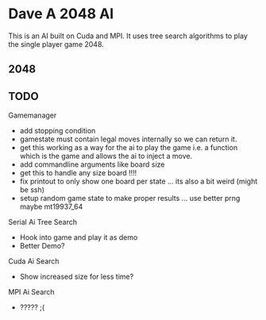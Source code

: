 Dave A 2048 AI
==============

This is an AI built on Cuda and MPI.
It uses tree search algorithms to play the single player game 2048.

2048
----


TODO
----

Gamemanager
- add stopping condition
- gamestate must contain legal moves internally so we can return it.
- get this working as a way for the ai to play the game i.e. a function which is the game and allows the ai to inject a move.
- add commandline arguments like board size
- get this to handle any size board !!!!
- fix printout to only show one board per state ... its also a bit weird (might be ssh)
- setup random game state to make proper results ... use better prng maybe mt19937_64

Serial Ai Tree Search
- Hook into game and play it as demo
- Better Demo?

Cuda Ai Search
- Show increased size for less time?

MPI Ai Search
- ????? ;(